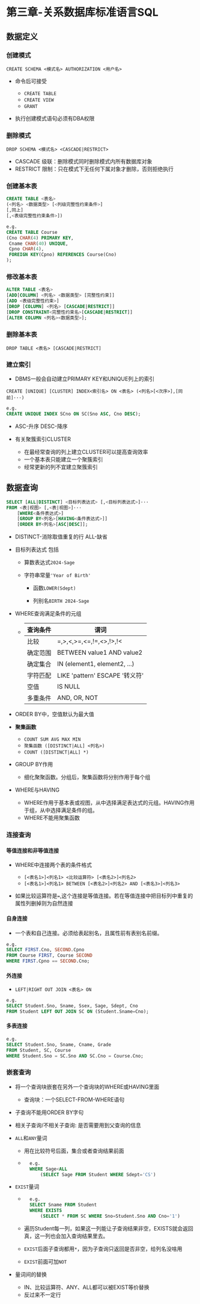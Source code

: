 # 第三章-关系数据库标准语言SQL

## 数据定义

### 创建模式

`CREATE SCHEMA <模式名> AUTHORIZATION <用户名>`

- 命令后可接受
    - `CREATE TABLE`
    - `CREATE VIEW`
    - `GRANT`

- 执行创建模式语句必须有DBA权限

### 删除模式

`DROP SCHEMA <模式名> <CASCADE|RESTRICT>`

- CASCADE 级联：删除模式同时删除模式内所有数据库对象
- RESTRICT 限制：只在模式下无任何下属对象才删除，否则拒绝执行

### 创建基本表

```sql
CREATE TABLE <表名>
(<列名> <数据类型> [<列级完整性约束条件>]
[,同上]
[,<表级完整性约束条件>])
```

```sql
e.g.
CREATE TABLE Course
(Cno CHAR(4) PRIMARY KEY,
 Cname CHAR(40) UNIQUE,
 Cpno CHAR(4),
 FOREIGN KEY(Cpno) REFERENCES Course(Cno)
);
```

### 修改基本表

```sql
ALTER TABLE <表名>
[ADD[COLUMN] <列名> <数据类型> [完整性约束]]
[ADD <表级完整性约束>]
[DROP [COLUMN] <列名> [CASCADE|RESTRICT]]
[DROP CONSTRAINT<完整性约束名>[CASCADE|RESTRICT]]
[ALTER COLUMN <列名><数据类型>];
```

### 删除基本表

`DROP TABLE <表名> [CASCADE|RESTRICT]`

### 建立索引

- DBMS一般会自动建立PRIMARY KEY和UNIQUE列上的索引

`CREATE [UNIQUE] [CLUSTER] INDEX<索引名> ON <表名> (<列名>[<次序>],[同前]···) `

```sql
e.g.
CREATE UNIQUE INDEX SCno ON SC(Sno ASC, Cno DESC);
```

- ASC-升序	DESC-降序

- 有关聚簇索引CLUSTER
    - 在最经常查询的列上建立CLUSTER可以提高查询效率
    - 一个基本表只能建立一个聚簇索引
    - 经常更新的列不宜建立聚簇索引

## 数据查询

```sql
SELECT [ALL|DISTINCT] <目标列表达式> [,<目标列表达式>]···
FROM <表|视图> [,<表|视图>]···
	[WHERE<条件表达式>]
	[GROUP BY<列名>[HAVING<条件表达式>]]
	[ORDER BY<列名>[ASC|DESC]];
```

- DISTINCT-消除取值重复的行	ALL-缺省

- 目标列表达式 包括

    - 算数表达式`2024-Sage`
    - 字符串常量`'Year of Birth'`

    	- 函数`LOWER(Sdept)`

    	- 列别名`BIRTH 2024-Sage`

- WHERE查询满足条件的元组

    - | 查询条件 | 谓词                           |
        | -------- | ------------------------------ |
        | 比较     | =,>,<,>=,<=,!=,<>,!>,!<        |
        | 确定范围 | BETWEEN value1 AND value2      |
        | 确定集合 | IN (element1, element2, ...)   |
        | 字符匹配 | LIKE 'pattern' ESCAPE '转义符' |
        | 空值     | IS NULL                        |
        | 多重条件 | AND, OR, NOT                   |

- ORDER BY中，空值默认为最大值
- **聚集函数**
    - `COUNT SUM AVG MAX MIN`
    - `聚集函数 ([DISTINCT|ALL] <列名>)`
    - `COUNT ([DISTINCT|ALL] *)`

- GROUP BY作用
    - 细化聚聚函数。分组后，聚集函数将分别作用于每个组

- WHERE与HAVING
    - WHERE作用于基本表或视图，从中选择满足表达式的元组。HAVING作用于组，从中选择满足条件的组。
    - WHERE不能用聚集函数

### 连接查询

#### 等值连接和非等值连接

- WHERE中连接两个表的条件格式
    - `[<表名1>]<列名1> <比较运算符> [<表名2>]<列名2>`
    - `[<表名1>]<列名1> BETWEEN [<表名2>]<列名2> AND [<表名3>]<列名3>`

- 如果比较运算符是`=`,这个连接是等值连接。若在等值连接中把目标列中重复的属性列删掉则为自然连接

#### 自身连接

- 一个表和自己连接。必须给表起别名，且属性前有表别名前缀。

```sql
e.g.
SELECT FIRST.Cno, SECOND.Cpno
FROM Course FIRST, Course SECOND
WHERE FIRST.Cpno == SECOND.Cno;
```

#### 外连接

- `LEFT|RIGHT OUT JOIN <表名> ON`

```sql
e.g.
SELECT Student.Sno, Sname, Ssex, Sage, Sdept, Cno
FROM Student LEFT OUT JOIN SC ON (Student.Sname=Cno);
```

#### 多表连接

```sql
e.g.
SELECT Student.Sno, Sname, Cname, Grade
FROM Student, SC, Course
WHERE Student.Sno = SC.Sno AND SC.Cno = Course.Cno;
```

### 嵌套查询

- 将一个查询块嵌套在另外一个查询块的WHERE或HAVING里面
    - 查询块：一个SELECT-FROM-WHERE语句
- 子查询不能用ORDER BY字句

- 相关子查询/不相关子查询: 是否需要用到父查询的信息

- `ALL`和`ANY`量词

    - 用在比较符号后面，集合或者查询结果前面

    - ```sql
        e.g.
        WHERE Sage<ALL
        	(SELECT Sage FROM Student WHERE Sdept='CS')
        ```

- `EXIST`量词

    - ```sql
        e.g.
        SELECT Sname FROM Student
        WHERE EXISTS
        	(SELECT * FROM SC WHERE Sno=Student.Sno AND Cno='1')
        ```

    - 遍历Student每一列，如果这一列能让子查询结果非空，EXISTS就会返回真，这一列也会加入查询结果里去。
    - `EXIST`后面子查询都用`*`，因为子查询只返回是否非空，给列名没啥用
    - `EXIST`前面可加`NOT`

- 量词间的替换

    - IN、比较运算符、ANY、ALL都可以被EXIST等价替换
    - 反过来不一定行
